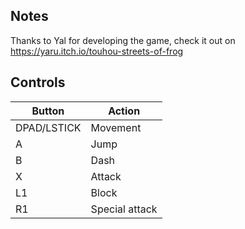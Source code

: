 ## Notes

Thanks to Yal for developing the game, check it out on https://yaru.itch.io/touhou-streets-of-frog

## Controls

| Button | Action |
|--|--| 
|DPAD/LSTICK|Movement|
|A|Jump|
|B|Dash|
|X|Attack|
|L1|Block|
|R1|Special attack|


